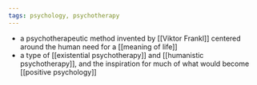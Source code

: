 ```yaml
---
tags: psychology, psychotherapy
---
```


- a psychotherapeutic method invented by [[Viktor Frankl]] centered around the human need for a [[meaning of life]]
- a type of [[existential psychotherapy]] and [[humanistic psychotherapy]], and the inspiration for much of what would become [[positive psychology]]